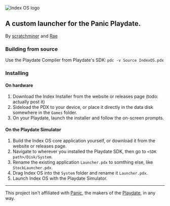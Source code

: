 ![Index OS logo](md-images/logo.svg)
## A custom launcher for the Panic Playdate.

By [scratchminer](https://github.com/scratchminer) and [Rae](https://stuffbyrae.neocities.org/)

### Building from source
Use the Playdate Compiler from Playdate's SDK: `pdc -v Source IndexOS.pdx`

### Installing
#### On hardware
1. Download the Index Installer from the website or releases page (todo: actually post it)
2. Sideload the PDX to your device, or place it directly in the data disk somewhere in the `Games` folder.
3. On your Playdate, launch the installer and follow the on-screen prompts.

#### On the Playdate Simulator
1. Build the Index OS core application yourself, or download it from the website or releases page.
2. Navigate to wherever you installed the Playdate SDK, then go to `<SDK path>/Disk/System`.
3. Rename the existing application `Launcher.pdx` to somthing else, like `StockLauncher.pdx`.
4. Drag Index OS into the `System` folder and rename it `Launcher.pdx`.
5. Launch Index OS with the Playdate Simulator.

---

This project isn't affiliated with [Panic](https://panic.com/), the makers of the [Playdate](https://play.date/), in any way.